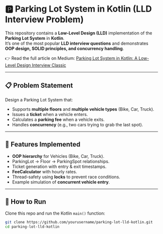 # 🅿️ Parking Lot System in Kotlin (LLD Interview Problem)

This repository contains a **Low-Level Design (LLD)** implementation of the **Parking Lot System** in **Kotlin**.  
It’s one of the most popular **LLD interview questions** and demonstrates **OOP design, SOLID principles, and concurrency handling**.

👉 Read the full article on Medium: [Parking Lot System in Kotlin: A Low-Level Design Interview Classic](https://medium.com/@nikhil.cse16/object-oriented-design-of-parking-lot-system-in-kotlin-c5ace3170c8b)  

---

## 📋 Problem Statement
Design a Parking Lot System that:
- Supports **multiple floors** and **multiple vehicle types** (Bike, Car, Truck).  
- Issues a **ticket** when a vehicle enters.  
- Calculates a **parking fee** when a vehicle exits.  
- Handles **concurrency** (e.g., two cars trying to grab the last spot).  

---

## 🧩 Features Implemented
- **OOP hierarchy** for Vehicles (Bike, Car, Truck).  
- ParkingLot → Floor → ParkingSpot relationships.  
- Ticket generation with entry & exit timestamps.  
- **FeeCalculator** with hourly rates.  
- Thread-safety using **locks** to prevent race conditions.  
- Example simulation of **concurrent vehicle entry**.  

---

## 🚀 How to Run

Clone this repo and run the Kotlin `main()` function:

```bash
git clone https://github.com/yourusername/parking-lot-lld-kotlin.git
cd parking-lot-lld-kotlin
